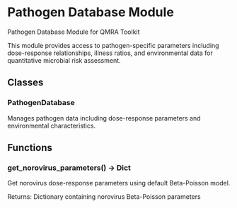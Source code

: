 # Pathogen Database Module

Pathogen Database Module for QMRA Toolkit

This module provides access to pathogen-specific parameters including dose-response
relationships, illness ratios, and environmental data for quantitative microbial
risk assessment.

## Classes

### PathogenDatabase

Manages pathogen data including dose-response parameters and environmental characteristics.

## Functions

### get_norovirus_parameters() -> Dict

Get norovirus dose-response parameters using default Beta-Poisson model.

Returns:
    Dictionary containing norovirus Beta-Poisson parameters

